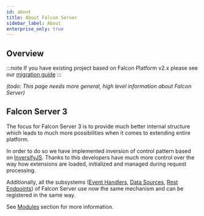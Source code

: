 ```yaml
---
id: about
title: About Falcon Server
sidebar_label: About
enterprise_only: true
---
```


## Overview

:::note If you have existing project based on Falcon Platform v2.x please see our [migration guide](./migration-guide.md)
:::

_(todo: This page needs more general, high level information about Falcon Server)_

## Falcon Server 3

The focus for Falcon Server 3 is to provide much better internal structure which leads to much more possibilities when it comes to extending entire platform.

In order to do so we have implemented inversion of control pattern based on [InversifyJS](https://github.com/inversify/InversifyJS). Thanks to this developers have much more control over the way how extensions are loaded, initialized and managed during request processing.

Additionally, all the subsystems ([Event Handlers](./event-handlers.md), [Data Sources](./data-sources.md), [Rest Endpoints](./rest-endpoints.md)) of Falcon Server use now the same mechanism and can be registered in the same way.

See [Modules](./modules/about.md) section for more information.

